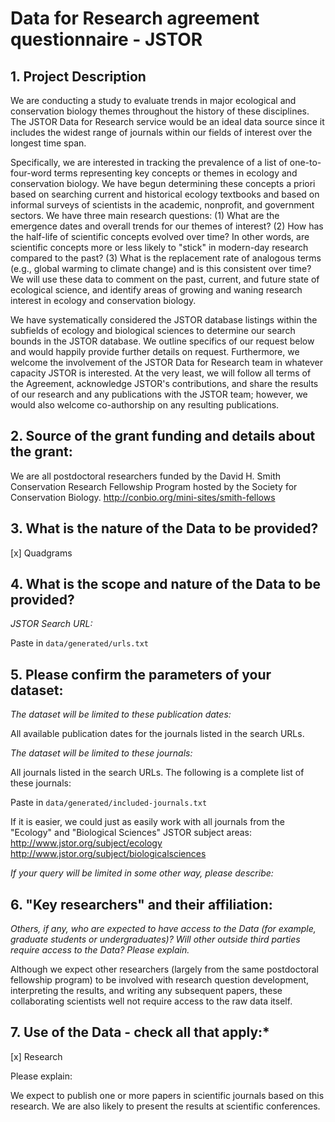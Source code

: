 # Data for Research agreement questionnaire - JSTOR

## 1. Project Description
 
We are conducting a study to evaluate trends in major ecological and conservation biology themes throughout the history of these disciplines. The JSTOR Data for Research service would be an ideal data source since it includes the widest range of journals within our fields of interest over the longest time span.

Specifically, we are interested in tracking the prevalence of a list of one-to-four-word terms representing key concepts or themes in ecology and conservation biology. We have begun determining these concepts a priori based on searching current and historical ecology textbooks and based on informal surveys of scientists in the academic, nonprofit, and government sectors. We have three main research questions: (1) What are the emergence dates and overall trends for our themes of interest? (2) How has the half-life of scientific concepts evolved over time? In other words, are scientific concepts more or less likely to "stick" in modern-day research compared to the past? (3) What is the replacement rate of analogous terms (e.g., global warming to climate change) and is this consistent over time? We will use these data to comment on the past, current, and future state of ecological science, and identify areas of growing and waning research interest in ecology and conservation biology.
 
We have systematically considered the JSTOR database listings within the subfields of ecology and biological sciences to determine our search bounds in the JSTOR database. We outline specifics of our request below and would happily provide further details on request. Furthermore, we welcome the involvement of the JSTOR Data for Research team in whatever capacity JSTOR is interested. At the very least, we will follow all terms of the Agreement, acknowledge JSTOR's contributions, and share the results of our research and any publications with the JSTOR team; however, we would also welcome co-authorship on any resulting publications.

## 2. Source of the grant funding and details about the grant:

We are all postdoctoral researchers funded by the David H. Smith Conservation Research Fellowship Program hosted by the Society for Conservation Biology. http://conbio.org/mini-sites/smith-fellows

## 3. What is the nature of the Data to be provided?  

[x] Quadgrams

## 4. What is the scope and nature of the Data to be provided?  

*JSTOR Search URL:*

Paste in `data/generated/urls.txt`

## 5. Please confirm the parameters of your dataset:

*The dataset will be limited to these publication dates:*

All available publication dates for the journals listed in the search URLs.

*The dataset will be limited to these journals:*

All journals listed in the search URLs. The following is a complete list of these journals:

Paste in `data/generated/included-journals.txt`

If it is easier, we could just as easily work with all journals from the "Ecology" and "Biological Sciences" JSTOR subject areas:
http://www.jstor.org/subject/ecology
http://www.jstor.org/subject/biologicalsciences

*If your query will be limited in some other way, please describe:*


## 6. "Key researchers" and their affiliation:

*Others, if any, who are expected to have access to the Data (for example,
graduate students or undergraduates)? Will other outside third parties require
access to the Data? Please explain.*

Although we expect other researchers (largely from the same postdoctoral fellowship program) to be involved with research question development, interpreting the results, and writing any subsequent papers, these collaborating scientists well not require access to the raw data itself. 

## 7. Use of the Data - check all that apply:*
[x] Research

Please explain:

We expect to publish one or more papers in scientific journals based on this research. We are also likely to present the results at scientific conferences. 
